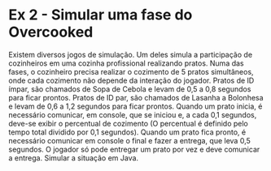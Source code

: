 # Ex 2 - Simular uma fase do Overcooked
Existem diversos jogos de simulação. Um deles simula a participação de cozinheiros em uma cozinha profissional realizando pratos. Numa das fases, o cozinheiro precisa realizar o cozimento de 5 pratos simultâneos, onde cada cozimento não depende da interação do jogador. Pratos de ID ímpar, são chamados de Sopa de Cebola e levam de 0,5 a 0,8 segundos para ficar prontos. Pratos de ID par, são chamados de Lasanha a Bolonhesa e levam de 0,6 a 1,2 segundos para ficar prontos. Quando um prato inicia, é necessário comunicar, em console, que se iniciou e, a cada 0,1 segundos, deve-se exibir o percentual de cozimento (O percentual é definido pelo tempo total dividido por 0,1 segundos). Quando um prato fica pronto, é necessário comunicar em console o final e fazer a entrega, que leva 0,5 segundos. O jogador só pode entregar um prato por vez e deve comunicar a entrega. Simular a situação em Java.
